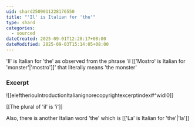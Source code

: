 ```yaml
---
uid: shard2509011228176550
title: "'Il' is Italian for 'the'"
type: shard
categories:
  - sourced
dateCreated: 2025-09-01T12:28:17+08:00
dateModified: 2025-09-03T15:14:05+08:00
---
```

'Il' is Italian for 'the' as observed from the phrase 'il [['Mostro' is Italian for 'monster'|'mostro']]' that literally means 'the monster'

### Excerpt
![[eleftheriouIntroductionItalianignorecopyrightexcerptindex#^widl0]]

[[The plural of 'il' is 'i']]

Also, there is another Italian word 'the' which is [['La' is Italian for 'the'|'la']]